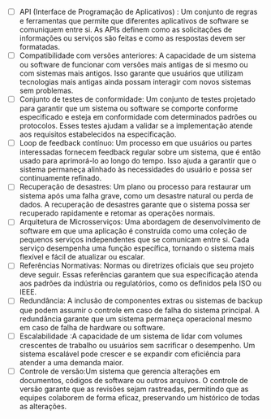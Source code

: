 - [ ] API (Interface de Programação de Aplicativos) : Um conjunto de regras e ferramentas que permite que diferentes aplicativos de software se comuniquem entre si. As APIs definem como as solicitações de informações ou serviços são feitas e como as respostas devem ser formatadas.
- [ ] Compatibilidade com versões anteriores: A capacidade de um sistema ou software de funcionar com versões mais antigas de si mesmo ou com sistemas mais antigos. Isso garante que usuários que utilizam tecnologias mais antigas ainda possam interagir com novos sistemas sem problemas.
- [ ] Conjunto de testes de conformidade: Um conjunto de testes projetado para garantir que um sistema ou software se comporte conforme especificado e esteja em conformidade com determinados padrões ou protocolos. Esses testes ajudam a validar se a implementação atende aos requisitos estabelecidos na especificação.
- [ ] Loop de feedback contínuo: Um processo em que usuários ou partes interessadas fornecem feedback regular sobre um sistema, que é então usado para aprimorá-lo ao longo do tempo. Isso ajuda a garantir que o sistema permaneça alinhado às necessidades do usuário e possa ser continuamente refinado.
- [ ] Recuperação de desastres: Um plano ou processo para restaurar um sistema após uma falha grave, como um desastre natural ou perda de dados. A recuperação de desastres garante que o sistema possa ser recuperado rapidamente e retomar as operações normais.
- [ ] Arquitetura de Microsserviços: Uma abordagem de desenvolvimento de software em que uma aplicação é construída como uma coleção de pequenos serviços independentes que se comunicam entre si. Cada serviço desempenha uma função específica, tornando o sistema mais flexível e fácil de atualizar ou escalar.
- [ ] Referências Normativas: Normas ou diretrizes oficiais que seu projeto deve seguir. Essas referências garantem que sua especificação atenda aos padrões da indústria ou regulatórios, como os definidos pela ISO ou IEEE.
- [ ] Redundância: A inclusão de componentes extras ou sistemas de backup que podem assumir o controle em caso de falha do sistema principal. A redundância garante que um sistema permaneça operacional mesmo em caso de falha de hardware ou software.
- [ ] Escalabilidade :A capacidade de um sistema de lidar com volumes crescentes de trabalho ou usuários sem sacrificar o desempenho. Um sistema escalável pode crescer e se expandir com eficiência para atender a uma demanda maior.
- [ ] Controle de versão:Um sistema que gerencia alterações em documentos, códigos de software ou outros arquivos. O controle de versão garante que as revisões sejam rastreadas, permitindo que as equipes colaborem de forma eficaz, preservando um histórico de todas as alterações.

